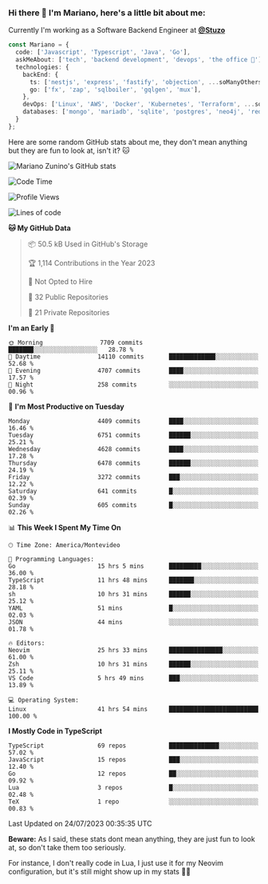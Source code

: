 ### Hi there 👋 I'm Mariano, here's a little bit about me:

Currently I'm working as a Software Backend Engineer at [**@Stuzo**](https://www.stuzo.com/)

```ts
const Mariano = {
  code: ['Javascript', 'Typescript', 'Java', 'Go'],
  askMeAbout: ['tech', 'backend development', 'devops', 'the office 💼'],
  technologies: {
    backEnd: {
      ts: ['nestjs', 'express', 'fastify', 'objection', ...soManyOthersFrameworks],
      go: ['fx', 'zap', 'sqlboiler', 'gqlgen', 'mux'],
    },
    devOps: ['Linux', 'AWS', 'Docker', 'Kubernetes', 'Terraform', ...soManyOthersTools],
    databases: ['mongo', 'mariadb', 'sqlite', 'postgres', 'neo4j', 'redis'],
  }
};
```

Here are some random GitHub stats about me, they don't mean anything but they are fun to look at, isn't it? 🐱

![Mariano Zunino's GitHub stats](https://github-readme-stats.vercel.app/api?username=marianozunino&count_private=true&show_icons=true&theme=radical)

<!--START_SECTION:waka-->
![Code Time](http://img.shields.io/badge/Code%20Time-971%20hrs%2026%20mins-blue)

![Profile Views](http://img.shields.io/badge/Profile%20Views-0-blue)

![Lines of code](https://img.shields.io/badge/From%20Hello%20World%20I%27ve%20Written-9.6%20million%20lines%20of%20code-blue)

**🐱 My GitHub Data** 

> 📦 50.5 kB Used in GitHub's Storage 
 > 
> 🏆 1,114 Contributions in the Year 2023
 > 
> 🚫 Not Opted to Hire
 > 
> 📜 32 Public Repositories 
 > 
> 🔑 21 Private Repositories 
 > 
**I'm an Early 🐤** 

```text
🌞 Morning                7709 commits        ███████░░░░░░░░░░░░░░░░░░   28.78 % 
🌆 Daytime                14110 commits       █████████████░░░░░░░░░░░░   52.68 % 
🌃 Evening                4707 commits        ████░░░░░░░░░░░░░░░░░░░░░   17.57 % 
🌙 Night                  258 commits         ░░░░░░░░░░░░░░░░░░░░░░░░░   00.96 % 
```
📅 **I'm Most Productive on Tuesday** 

```text
Monday                   4409 commits        ████░░░░░░░░░░░░░░░░░░░░░   16.46 % 
Tuesday                  6751 commits        ██████░░░░░░░░░░░░░░░░░░░   25.21 % 
Wednesday                4628 commits        ████░░░░░░░░░░░░░░░░░░░░░   17.28 % 
Thursday                 6478 commits        ██████░░░░░░░░░░░░░░░░░░░   24.19 % 
Friday                   3272 commits        ███░░░░░░░░░░░░░░░░░░░░░░   12.22 % 
Saturday                 641 commits         █░░░░░░░░░░░░░░░░░░░░░░░░   02.39 % 
Sunday                   605 commits         █░░░░░░░░░░░░░░░░░░░░░░░░   02.26 % 
```


📊 **This Week I Spent My Time On** 

```text
🕑︎ Time Zone: America/Montevideo

💬 Programming Languages: 
Go                       15 hrs 5 mins       █████████░░░░░░░░░░░░░░░░   36.00 % 
TypeScript               11 hrs 48 mins      ███████░░░░░░░░░░░░░░░░░░   28.18 % 
sh                       10 hrs 31 mins      ██████░░░░░░░░░░░░░░░░░░░   25.12 % 
YAML                     51 mins             █░░░░░░░░░░░░░░░░░░░░░░░░   02.03 % 
JSON                     44 mins             ░░░░░░░░░░░░░░░░░░░░░░░░░   01.78 % 

🔥 Editors: 
Neovim                   25 hrs 33 mins      ███████████████░░░░░░░░░░   61.00 % 
Zsh                      10 hrs 31 mins      ██████░░░░░░░░░░░░░░░░░░░   25.11 % 
VS Code                  5 hrs 49 mins       ███░░░░░░░░░░░░░░░░░░░░░░   13.89 % 

💻 Operating System: 
Linux                    41 hrs 54 mins      █████████████████████████   100.00 % 
```

**I Mostly Code in TypeScript** 

```text
TypeScript               69 repos            ██████████████░░░░░░░░░░░   57.02 % 
JavaScript               15 repos            ███░░░░░░░░░░░░░░░░░░░░░░   12.40 % 
Go                       12 repos            ██░░░░░░░░░░░░░░░░░░░░░░░   09.92 % 
Lua                      3 repos             █░░░░░░░░░░░░░░░░░░░░░░░░   02.48 % 
TeX                      1 repo              ░░░░░░░░░░░░░░░░░░░░░░░░░   00.83 % 
```




 Last Updated on 24/07/2023 00:35:35 UTC
<!--END_SECTION:waka-->

**Beware:** As I said, these stats dont mean anything, they are just fun to look at, so don't take them too seriously.

For instance, I don't really code in Lua, I just use it for my Neovim configuration, but it's still might show up in my stats 🤷‍♂️
